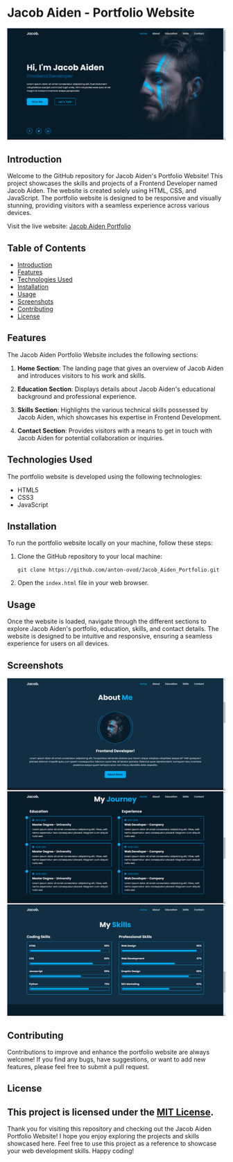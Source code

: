# Jacob Aiden - Portfolio Website

![Jacob Aiden Portfolio](./screenshots/prev1.png)

## Introduction

Welcome to the GitHub repository for Jacob Aiden's Portfolio Website! This project showcases the skills and projects of a Frontend Developer named Jacob Aiden. The website is created solely using HTML, CSS, and JavaScript. The portfolio website is designed to be responsive and visually stunning, providing visitors with a seamless experience across various devices.

Visit the live website: [Jacob Aiden Portfolio](https://anton-ovod.github.io/Jacob_Aiden_Portfolio/)

## Table of Contents

- [Introduction](#introduction)
- [Features](#features)
- [Technologies Used](#technologies-used)
- [Installation](#installation)
- [Usage](#usage)
- [Screenshots](#screenshots)
- [Contributing](#contributing)
- [License](#license)

## Features

The Jacob Aiden Portfolio Website includes the following sections:

1. **Home Section**: The landing page that gives an overview of Jacob Aiden and introduces visitors to his work and skills.

2. **Education Section**: Displays details about Jacob Aiden's educational background and professional experience.

3. **Skills Section**: Highlights the various technical skills possessed by Jacob Aiden, which showcases his expertise in Frontend Development.

4. **Contact Section**: Provides visitors with a means to get in touch with Jacob Aiden for potential collaboration or inquiries.

## Technologies Used

The portfolio website is developed using the following technologies:

- HTML5
- CSS3
- JavaScript

## Installation

To run the portfolio website locally on your machine, follow these steps:

1. Clone the GitHub repository to your local machine:
   ```
   git clone https://github.com/anton-ovod/Jacob_Aiden_Portfolio.git
   ```
2. Open the `index.html` file in your web browser.

## Usage

Once the website is loaded, navigate through the different sections to explore Jacob Aiden's portfolio, education, skills, and contact details. The website is designed to be intuitive and responsive, ensuring a seamless experience for users on all devices.

## Screenshots

![Screenshot 1](./screenshots/prev2.png)
![Screenshot 2](./screenshots/prev3.png)
![Screenshot 3](./screenshots/prev4.png)

## Contributing

Contributions to improve and enhance the portfolio website are always welcome! If you find any bugs, have suggestions, or want to add new features, please feel free to submit a pull request.

## License

This project is licensed under the [MIT License](LICENCE).
---

Thank you for visiting this repository and checking out the Jacob Aiden Portfolio Website! I hope you enjoy exploring the projects and skills showcased here. Feel free to use this project as a reference to showcase your web development skills. Happy coding!
